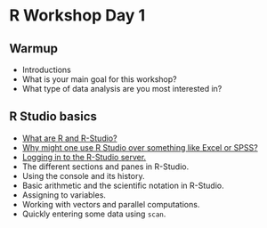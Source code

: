 # R Workshop Day 1

## Warmup

- Introductions
- What is your main goal for this workshop?
- What type of data analysis are you most interested in?

## R Studio basics

- [What are R and R-Studio?](../morsels/whatAreRAndRStudio.md)
- [Why might one use R Studio over something like Excel or SPSS?](../morsels/whyRStudio.md)
- [Logging in to the R-Studio server.](../morsels/loggingToRStudio.md)
- The different sections and panes in R-Studio.
- Using the console and its history.
- Basic arithmetic and the scientific notation in R-Studio.
- Assigning to variables.
- Working with vectors and parallel computations.
- Quickly entering some data using `scan`.

